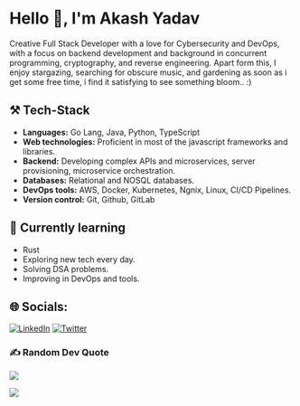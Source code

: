 # Hello 👋, I'm Akash Yadav

Creative Full Stack Developer with a love for Cybersecurity and DevOps, with a focus on backend development and background in concurrent programming, cryptography, and reverse engineering. Apart form this, I enjoy stargazing, searching for obscure music, and gardening as soon as i get some free time, i find it satisfying to see something bloom.. :)

## ⚒️ Tech-Stack 
- **Languages:** Go Lang, Java, Python, TypeScript
- **Web technologies:** Proficient in most of the javascript frameworks and libraries.
- **Backend:** Developing complex APIs and microservices, server provisioning, microservice orchestration.
- **Databases:** Relational and NOSQL databases.
- **DevOps tools:** AWS, Docker, Kubernetes, Ngnix, Linux, CI/CD Pipelines.
- **Version control:** Git, Github, GitLab
  
## 🌱 Currently learning
- Rust
- Exploring new tech every day.
- Solving DSA problems.
- Improving in DevOps and tools.

## 🌐 Socials:
[![LinkedIn](https://img.shields.io/badge/LinkedIn-%230077B5.svg?logo=linkedin&logoColor=white)](https://linkedin.com/in/ydevakash) 
[![Twitter](https://img.shields.io/badge/Twitter-%231DA1F2.svg?logo=Twitter&logoColor=white)](https://twitter.com/ydevakash) 

### ✍️ Random Dev Quote
![](https://quotes-github-readme.vercel.app/api?type=horizontal&theme=radical)

[![](https://visitcount.itsvg.in/api?id=aksh-git&icon=0&color=0)](https://visitcount.itsvg.in)
